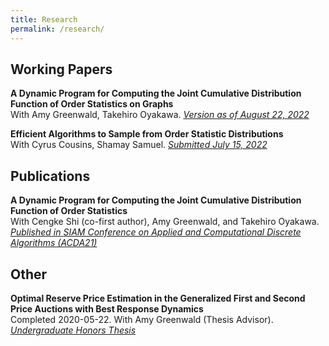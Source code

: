 ```yaml
---
title: Research
permalink: /research/
---
```



## Working Papers

**A Dynamic Program for Computing the Joint Cumulative Distribution Function of Order Statistics on Graphs**  
  With Amy Greenwald, Takehiro Oyakawa.
  *[Version as of August 22, 2022](/files/Order_Stats_Spilling.pdf)*
  
  
**Efficient Algorithms to Sample from Order Statistic Distributions**  
  With Cyrus Cousins, Shamay Samuel.
  *[Submitted July 15, 2022](/files/Efficiently_Sampling_Order_Statistics.pdf)*
  
  
## Publications

**A Dynamic Program for Computing the Joint Cumulative Distribution Function of Order Statistics**  
  With Cengke Shi (co-first author), Amy Greenwald, and Takehiro Oyakawa.  
  *[Published in _SIAM Conference on Applied and Computational Discrete Algorithms (ACDA21)_](https://epubs.siam.org/doi/abs/10.1137/1.9781611976830.15?af=R)*

  
## Other

**Optimal Reserve Price Estimation in the Generalized First and Second Price Auctions with Best Response Dynamics**  
  Completed 2020-05-22. With Amy Greenwald (Thesis Advisor).
  *[Undergraduate Honors Thesis](http://cs.brown.edu/research/pubs/theses/ugrad/2020/galgana.rigel.pdf)*

